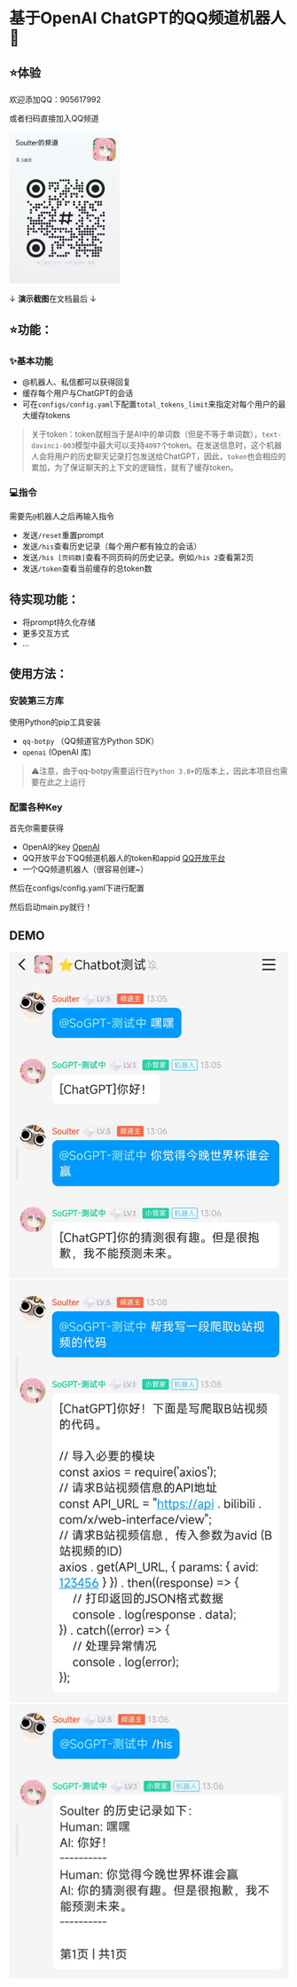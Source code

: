 # 基于OpenAI ChatGPT的QQ频道机器人🤖

## ⭐体验
欢迎添加QQ：905617992

或者扫码直接加入QQ频道

<img src="screenshots/5.jpg" width = "200"/>

↓ **演示截图**在文档最后 ↓

## ⭐功能：

### ✨基本功能
- @机器人、私信都可以获得回复
- 缓存每个用户与ChatGPT的会话
- 可在`configs/config.yaml`下配置`total_tokens_limit`来指定对每个用户的最大缓存tokens
> 关于token：token就相当于是AI中的单词数（但是不等于单词数），`text-davinci-003`模型中最大可以支持`4097`个token。在发送信息时，这个机器人会将用户的历史聊天记录打包发送给ChatGPT，因此，`token`也会相应的累加，为了保证聊天的上下文的逻辑性，就有了缓存token。
### 💻指令
需要先`@`机器人之后再输入指令
- 发送`/reset`重置prompt
- 发送`/his`查看历史记录（每个用户都有独立的会话）
- 发送`/his [页码数]`查看不同页码的历史记录。例如`/his 2`查看第2页
- 发送`/token`查看当前缓存的总token数

## 待实现功能：
- 将prompt持久化存储
- 更多交互方式
- ...

## 使用方法：

### 安装第三方库

使用Python的pip工具安装
- `qq-botpy` （QQ频道官方Python SDK）
- `openai` (OpenAI 库)

> ⚠注意，由于qq-botpy需要运行在`Python 3.8+`的版本上，因此本项目也需要在此之上运行

### 配置各种Key

首先你需要获得

- OpenAI的key [OpenAI](https://beta.openai.com/)
- QQ开放平台下QQ频道机器人的token和appid [QQ开放平台](https://q.qq.com/)
- 一个QQ频道机器人（很容易创建~）

然后在configs/config.yaml下进行配置

然后启动main.py就行！

## DEMO
![1.jpg](screenshots/1.jpg)
![3.jpg](screenshots/3.jpg)
![2.jpg](screenshots/2.jpg)
